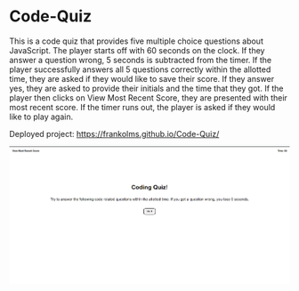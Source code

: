 # Code-Quiz

This is a code quiz that provides five multiple choice questions about JavaScript. The player starts off with 60 seconds on the clock. If they answer a question wrong, 5 seconds is subtracted from the timer. If the player successfully answers all 5 questions correctly within the allotted time, they are asked if they would like to save their score. If they answer yes, they are asked to provide their initials and the time that they got. If the player then clicks on View Most Recent Score, they are presented with their most recent score. If the timer runs out, the player is asked if they would like to play again.

Deployed project: https://frankolms.github.io/Code-Quiz/

![Alt text](<./assets/Screenshot%20(34).png>)
